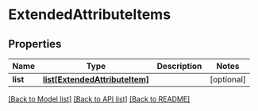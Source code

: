 # ExtendedAttributeItems

## Properties
Name | Type | Description | Notes
------------ | ------------- | ------------- | -------------
**list** | [**list[ExtendedAttributeItem]**](ExtendedAttributeItem.md) |  | [optional] 

[[Back to Model list]](../README.md#documentation-for-models) [[Back to API list]](../README.md#documentation-for-api-endpoints) [[Back to README]](../README.md)


